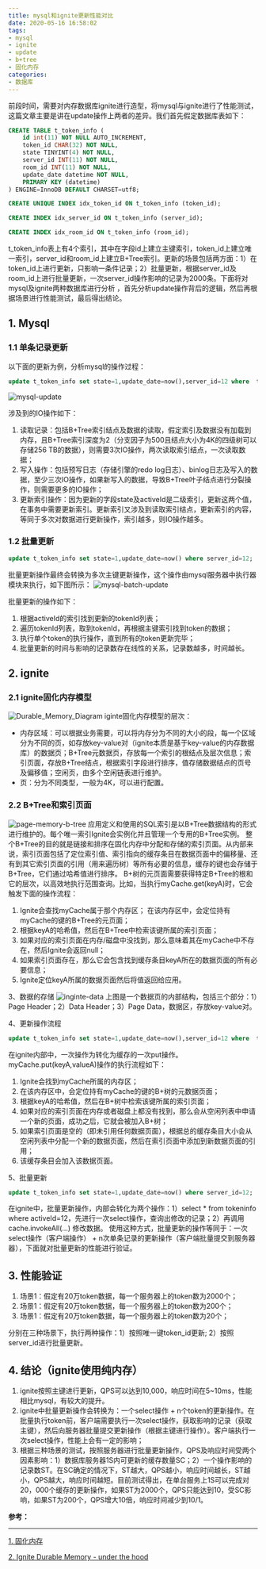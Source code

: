 ```yaml
---
title: mysql和ignite更新性能对比
date: 2020-05-16 16:58:02
tags:
- mysql
- ignite
- update
- b+tree
- 固化内存
categories:
- 数据库
---
```


前段时间，需要对内存数据库ignite进行造型，将mysql与ignite进行了性能测试，这篇文章主要是讲在update操作上两者的差异。我们首先假定数据库表如下：
```sql
CREATE TABLE t_token_info (
	id int(11) NOT NULL AUTO_INCREMENT,
	token_id CHAR(32) NOT NULL,
	state TINYINT(4) NOT NULL,
	server_id INT(11) NOT NULL,
	room_id INT(11) NOT NULL,
	update_date datetime NOT NULL,
	PRIMARY KEY (datetime)
) ENGINE=InnoDB DEFAULT CHARSET=utf8;

CREATE UNIQUE INDEX idx_token_id ON t_token_info (token_id);

CREATE INDEX idx_server_id ON t_token_info (server_id);

CREATE INDEX idx_room_id ON t_token_info (room_id);
```
t_token_info表上有4个索引，其中在字段id上建立主键索引，token_id上建立唯一索引，server_id和room_id上建立B+Tree索引。更新的场景包括两方面：1）在token_id上进行更新，只影响一条件记录；2）批量更新，根据server_id及room_id上进行批量更新，一次server_id操作影响的记录为2000条。下面将对mysql及ignite两种数据库进行分析 ，首先分析update操作背后的逻辑，然后再根据场景进行性能测试，最后得出结论。

## 1. Mysql
### 1.1 单条记录更新
以下面的更新为例，分析mysql的操作过程：
```sql
update t_token_info set state=1,update_date=now(),server_id=12 where  token_id=token1;
```
![mysql-update](/images/mysql-update.jpg "mysql-update")
 
涉及到的IO操作如下：
1. 读取记录：包括B+Tree索引结点及数据的读取，假定索引及数据没有加载到内存，且B+Tree索引深度为2（分支因子为500且结点大小为4K的四级树可以存储256 TB的数据），则需要3次IO操作，两次读取索引结点，一次读取数据；
2. 写入操作：包括预写日志（存储引擎的redo log日志）、binlog日志及写入的数据，至少三次IO操作，如果新写入的数据，导致B+Tree叶子结点进行分裂操作，则需要更多的IO操作；
3. 更新索引操作：因为更新的字段state及activeId是二级索引，更新这两个值，在事务中需要更新索引。更新索引又涉及到读取索引结点，更新索引的内容，等同于多次对数据进行更新操作，索引越多，则IO操作越多。

### 1.2 批量更新
```sql
update t_token_info set state=1,update_date=now() where server_id=12;
```
批量更新操作最终会转换为多次主键更新操作，这个操作由mysql服务器中执行器模块来执行，如下图所示：
![mysql-batch-update](/images/mysql-batch-update.jpg "mysql-batch-update")

批量更新的操作如下：
1. 根据activeId的索引找到更新的tokenId列表；
2. 遍历tokenId列表，取到tokenId，再根据主键索引找到token的数据；
3. 执行单个token的执行操作，直到所有的token更新完毕；
4. 批量更新的时间与影响的记录数存在线性的关系，记录数越多，时间越长。

## 2. ignite
### 2.1 ignite固化内存模型
![Durable_Memory_Diagram](/images/Durable_Memory_Diagram.png "Durable_Memory_Diagram")
iginte固化内存模型的层次：
- 内存区域：可以根据业务需要，可以将内存分为不同的大小的段，每一个区域分为不同的页，如存放key-value对（ignite本质是基于key-value的内存数据库）的数据页；B+Tree元数据页，存放每一个索引的根结点及层次信息；索引页面，存放B+Tree结点，根据索引字段进行排序，值存储数据结点的页号及偏移值；空闲页，由多个空闲链表进行维护。
- 页：分为不同类型，一般为4K，可以进行配置。

### 2.2 B+Tree和索引页面
![page-memory-b-tree](/images/page-memory-b-tree.png "page-memory-b-tree")
应用定义和使用的SQL索引是以B+Tree数据结构的形式进行维护的。每个唯一索引Ignite会实例化并且管理一个专用的B+Tree实例。
整个B+Tree的目的就是链接和排序在固化内存中分配和存储的索引页面。从内部来说，索引页面包括了定位索引值、索引指向的缓存条目在数据页面中的偏移量、还有到其它索引页面的引用（用来遍历树）等所有必要的信息，缓存的键也会存储于B+Tree，它们通过哈希值进行排序。
B+树的元页面需要获得特定B+Tree的根和它的层次，以高效地执行范围查询。比如，当执行myCache.get(keyA)时，它会触发下面的操作流程：
1. Ignite会查找myCache属于那个内存区；
在该内存区中，会定位持有myCache的键的B+Tree的元页面；
2. 根据keyA的哈希值，然后在B+Tree中检索该键所属的索引页面；
3. 如果对应的索引页面在内存/磁盘中没找到，那么意味着其在myCache中不存在，然后Ignite会返回null；
4. 如果索引页面存在，那么它会包含找到缓存条目keyA所在的数据页面的所有必要信息；
5. Ignite定位keyA所属的数据页面然后将值返回给应用。

3、数据的存储
 ![inginte-data](/images/inginte-data.png "inginte-data")
上图是一个数据页的内部结构，包括三个部分：1）Page Header；2）Data Header；3）Page Data，数据区，存放key-value对。

4、更新操作流程
```sql
update t_token_info set state=1,update_date=now(),server_id=12 where  token_id=token1;
```
在ignite内部中，一次操作为转化为缓存的一次put操作。myCache.put(keyA,valueA)操作的执行流程如下：
1. Ignite会找到myCache所属的内存区；
2. 在该内存区中，会定位持有myCache的键的B+树的元数据页面；
3. 根据keyA的哈希值，然后在B+树中检索该键所属的索引页面；
4. 如果对应的索引页面在内存或者磁盘上都没有找到，那么会从空闲列表中申请一个新的页面，成功之后，它就会被加入B+树；
5. 如果索引页面是空的（即未引用任何数据页面），根据总的缓存条目大小会从空闲列表中分配一个新的数据页面，然后在索引页面中添加到新数据页面的引用；
6. 该缓存条目会加入该数据页面。

5、批量更新
```sql
update t_token_info set state=1,update_date=now() where server_id=12;
```

在ignite中，批量更新操作，内部会转化为两个操作：1）select * from tokeninfo where activeId=12，先进行一次select操作，查询出修改的记录；2）再调用cache.invokeAll(...) 修改数据。
使用这种方式，批量更新的操作等同于：一次select操作（客户端操作） + n次单条记录的更新操作（客户端批量提交到服务器器），下面就对批量更新的性能进行验证。

## 3. 性能验证
1. 场景1：假定有20万token数据，每一个服务器上的token数为2000个；
2. 场景1：假定有20万token数据，每一个服务器上的token数为200个；
3. 场景1：假定有20万token数据，每一个服务器上的token数为20个；

分别在三种场景下，执行两种操作：1）按照唯一键token_id更新; 2）按照server_id进行批量更新。

## 4. 结论（ignite使用纯内存）
1. ignite按照主键进行更新，QPS可以达到10,000，响应时间在5~10ms，性能相比mysql，有较大的提升。
2. ignite中批量更新操作会转换为：一个select操作 + n个token的更新操作。在批量执行token前，客户端需要执行一次select操作，获取影响的记录（获取主键），然后向服务器批量提交更新操作（根据主键进行操作）。客户端执行一次select操作，性能上会有一定的影响；
3. 根据三种场景的测试，按照服务器进行批量更新操作，QPS及响应时间受两个因素影响：1）数据库服务器1S内可更新的缓存数量SC；2）一个操作影响的记录数ST。在SC确定的情况下，ST越大，QPS越小，响应时间越长，ST越小，QPS越大，响应时间越短。目前测试得出，在单台服务上1S可以完成对20，000个缓存的更新操作，如果ST为2000个，QPS只能达到10，受SC影响，如果ST为200个，QPS增大10倍，响应时间减少到10/1。

**参考：**

----
[1]:https://www.ignite-service.cn/doc/java/DurableMemory.html#_1-%E5%9B%BA%E5%8C%96%E5%86%85%E5%AD%98
[2]:https://cwiki.apache.org/confluence/display/IGNITE/Ignite+Durable+Memory+-+under+the+hood


[1. 固化内存][1]

[2. Ignite Durable Memory - under the hood][2]



